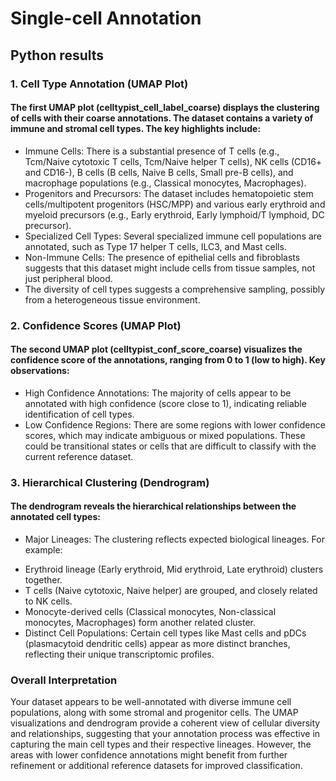 # Single-cell Annotation

## Python results
### 1. Cell Type Annotation (UMAP Plot)
#### The first UMAP plot (celltypist_cell_label_coarse) displays the clustering of cells with their coarse annotations. The dataset contains a variety of immune and stromal cell types. The key highlights include:

* Immune Cells: There is a substantial presence of T cells (e.g., Tcm/Naive cytotoxic T cells, Tcm/Naive helper T cells), NK cells (CD16+ and CD16-), B cells (B cells, Naive B cells, Small pre-B cells), and macrophage populations (e.g., Classical monocytes, Macrophages).
* Progenitors and Precursors: The dataset includes hematopoietic stem cells/multipotent progenitors (HSC/MPP) and various early erythroid and myeloid precursors (e.g., Early erythroid, Early lymphoid/T lymphoid, DC precursor).
* Specialized Cell Types: Several specialized immune cell populations are annotated, such as Type 17 helper T cells, ILC3, and Mast cells.
* Non-Immune Cells: The presence of epithelial cells and fibroblasts suggests that this dataset might include cells from tissue samples, not just peripheral blood.
* The diversity of cell types suggests a comprehensive sampling, possibly from a heterogeneous tissue environment.

### 2. Confidence Scores (UMAP Plot)
#### The second UMAP plot (celltypist_conf_score_coarse) visualizes the confidence score of the annotations, ranging from 0 to 1 (low to high). Key observations:

* High Confidence Annotations: The majority of cells appear to be annotated with high confidence (score close to 1), indicating reliable identification of cell types.
* Low Confidence Regions: There are some regions with lower confidence scores, which may indicate ambiguous or mixed populations. These could be transitional states or cells that are difficult to classify with the current reference dataset.

### 3. Hierarchical Clustering (Dendrogram)
#### The dendrogram reveals the hierarchical relationships between the annotated cell types:

* Major Lineages: The clustering reflects expected biological lineages. For example:
- Erythroid lineage (Early erythroid, Mid erythroid, Late erythroid) clusters together.
- T cells (Naive cytotoxic, Naive helper) are grouped, and closely related to NK cells.
- Monocyte-derived cells (Classical monocytes, Non-classical monocytes, Macrophages) form another related cluster.
- Distinct Cell Populations: Certain cell types like Mast cells and pDCs (plasmacytoid dendritic cells) appear as more distinct branches, reflecting their unique transcriptomic profiles.

### Overall Interpretation
Your dataset appears to be well-annotated with diverse immune cell populations, along with some stromal and progenitor cells. The UMAP visualizations and dendrogram provide a coherent view of cellular diversity and relationships, suggesting that your annotation process was effective in capturing the main cell types and their respective lineages. However, the areas with lower confidence annotations might benefit from further refinement or additional reference datasets for improved classification.
